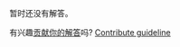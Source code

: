 
暂时还没有解答。

有兴趣[贡献你的解答](https://github.com/BFEdev/BFE.dev-solutions/blob/main/problem/undefined-to-null_zh.md)吗? [Contribute guideline](https://github.com/BFEdev/BFE.dev-solutions#how-to-contribute)
